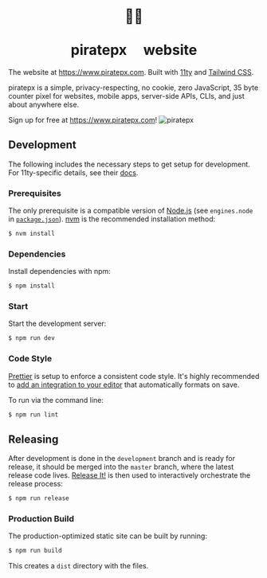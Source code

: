 <h1 align="center">🏴‍☠️<br /><br />piratepx&nbsp;&nbsp;&nbsp;&nbsp;&nbsp;website</h1>

The website at https://www.piratepx.com. Built with
[11ty](https://www.11ty.dev/) and [Tailwind CSS](https://tailwindcss.com/).

piratepx is a simple, privacy-respecting, no cookie, zero JavaScript, 35 byte
counter pixel for websites, mobile apps, server-side APIs, CLIs, and just about
anywhere else.

Sign up for free at https://www.piratepx.com!
![piratepx](https://app.piratepx.com/ship?p=54c04676-e9cf-4ca8-8934-78a629eb4a2c&i=www)

## Development

The following includes the necessary steps to get setup for development. For
11ty-specific details, see their [docs](https://www.11ty.dev/docs/).

### Prerequisites

The only prerequisite is a compatible version of [Node.js](https://nodejs.org/)
(see `engines.node` in [`package.json`](package.json)).
[nvm](https://github.com/nvm-sh/nvm) is the recommended installation method:

```bash
$ nvm install
```

### Dependencies

Install dependencies with npm:

```bash
$ npm install
```

### Start

Start the development server:

```bash
$ npm run dev
```

### Code Style

[Prettier](https://prettier.com/) is setup to enforce a consistent code style.
It's highly recommended to
[add an integration to your editor](https://prettier.io/docs/en/editors.html)
that automatically formats on save.

To run via the command line:

```bash
$ npm run lint
```

## Releasing

After development is done in the `development` branch and is ready for release,
it should be merged into the `master` branch, where the latest release code
lives. [Release It!](https://github.com/release-it/release-it) is then used to
interactively orchestrate the release process:

```bash
$ npm run release
```

### Production Build

The production-optimized static site can be built by running:

```bash
$ npm run build
```

This creates a `dist` directory with the files.

